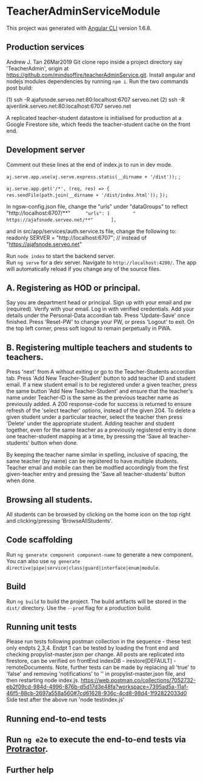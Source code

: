 # TeacherAdminServiceModule

This project was generated with [Angular CLI](https://github.com/angular/angular-cli) version 1.6.8.

## Production services

Andrew J. Tan 26Mar2019
Git clone repo inside a project directory say 'TeacherAdmin', origin at https://github.com/mindsoffire/teacherAdminService.git.
Install angular and nodejs modules dependencies by running `npm i`.  Run the two commands post build:

(1) ssh -R ajafsnode.serveo.net:80:localhost:6707 serveo.net
(2) ssh -R ajverilink.serveo.net:80:localhost:6707 serveo.net

A replicated teacher-student datastore is initialised for production at a Google Firestore site, which feeds the teacher-student cache on the front end.

## Development server

Comment out these lines at the end of index.js to run in dev mode. 

`aj.serve.app.use(aj.serve.express.static(__dirname + '/dist'));` ;

`aj.serve.app.get('/*', (req, res) => {`
`    res.sendFile(path.join(__dirname + '/dist/index.html'));`
`});`

In ngsw-config.json file, change the "urls" under "dataGroups" to reflect "http://localhost:6707/**"
`     "urls": [`
`        " https://ajafsnode.serveo.net/**"`
`      ],`

and in src/app/services/auth.service.ts file, change the following to:
readonly SERVER = "http://localhost:6707"; // instead of "https://ajafsnode.serveo.net"

Run `node index` to start the backend server.  
Run `ng serve` for a dev server. Navigate to `http://localhost:4200/`. The app will automatically reload if you change any of the source files.

## A.  Registering as HOD or principal.

Say you are department head or principal.  Sign up with your email and pw (required).  Verify with your email.  Log in with verified credentials.
Add your details under the Personal-Data accordian tab.  Press 'Update-Save' once finished.  Press 'Reset-PW' to change your PW, or press 'Logout' to exit.  On the top left corner, press soft logout to remain perpetually in PWA.

## B.  Registering multiple teachers and students to teachers.

Press 'next' from A without exiting or go to the Teacher-Students accordian tab.  Press 'Add New Teacher-Student' button to add teacher ID and student email.  If a new student email is to be registered under a given teacher, press the same button 'Add New Teacher-Student' and ensure that the teacher's name under Teacher-ID is the same as the previous teacher name as previously added.  A 200 response-code for success is returned to ensure refresh of the 'select teacher' options, instead of the given 204.  To delete a given student under a particular teacher, select the teacher then press 'Delete' under the appropriate student.  Adding teacher and student together, even for the same teacher as a previously registered entry is done one teacher-student mapping at a time, by pressing the 'Save all teacher-students' button when done.

By keeping the teacher name similar in spelling, inclusive of spacing, the same teacher (by name) can be registered to have multiple students. Teacher email and mobile can then be modfied accordingly from the first given-teacher entry and pressing the 'Save all teacher-students' button when done.

## Browsing all students.

All students can be browsed by clicking on the home icon on the top right and clicking/pressing 'BrowseAllStudents'.

## Code scaffolding

Run `ng generate component component-name` to generate a new component. You can also use `ng generate directive|pipe|service|class|guard|interface|enum|module`.

## Build

Run `ng build` to build the project. The build artifacts will be stored in the `dist/` directory. Use the `--prod` flag for a production build.

## Running unit tests

Please run tests following postman collection in the sequence - these test only endpts 2,3,4.  Endpt 1 can be tested by loading the front end and checking propylist-master.json per change.  All posts are replicated into firestore, can be verified on frontEnd indexDB - irestore[DEFAULT] - remoteDocuments.
Note, further tests can be made by replacing all 'true' to 'false' and removing 'notifications' to '' in propylist-master.json file, and then restarting node index.js.
https://web.postman.co/collections/7052732-eb2f09cd-984d-4996-876b-d5d17d3e48fa?workspace=7395ad5a-11af-46f5-88cb-2697a558a560#7cd61628-936c-4cd8-98d4-1f92822033d0
Side test after the above run 'node testindex.js'

## Running end-to-end tests
## Run `ng e2e` to execute the end-to-end tests via [Protractor](http://www.protractortest.org/).

## Further help

